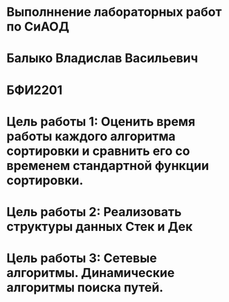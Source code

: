 # Выполннение лабораторных работ по СиАОД
# Балыко Владислав Васильевич 
# БФИ2201
# Цель работы 1: Оценить время работы каждого алгоритма сортировки и сравнить его со временем стандартной функции сортировки.
# Цель работы 2: Реализовать структуры данных Стек и Дек
# Цель работы 3: Сетевые алгоритмы. Динамические алгоритмы поиска путей.
